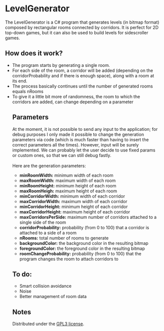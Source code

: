 <h1>LevelGenerator</h1>

The LevelGenerator is a C# program that generates levels (in bitmap format) composed by rectangular rooms connected by corridors. 
It is perfect for 2D top-down games, but it can also be used to build levels for sidescroller games.

<h2>How does it work?</h2>
<ul>
<li>The program starts by generating a single room. </li>
<li>For each side of the room, a corridor will be added (depending on the corridorProbability and if there is enough space), along with a room at its end.</li>
<li>The process basically continues until the number of generated rooms equals nRooms</li>
<li>To give it a little bit more of randomness, the room to which the corridors are added, can change depending on a parameter</li>

<h2>Parameters</h2>

At the moment, it is not possible to send any input to the application; for debug purposes I only made it possible to change the generation 
parameters via code (which is much faster than having to insert the correct parameters all the times).
However, input will be surely implemented. We can probably let the user decide to use fixed params or custom ones, so that we can still debug
fastly.<br><br>
Here are the generation parameters:
<ul>
<li><strong>minRoomWidth:</strong> minimum width of each room</li>
<li><strong>maxRoomWidth:</strong> maximum width of each room</li>
<li><strong>minRoomHeight:</strong> minimum height of each room</li>
<li><strong>maxRoomHeigh:</strong> maximum height of each room</li>

<li><strong>minCorridorWidth:</strong> minimum width of each corridor</li>
<li><strong>maxCorridorWidth:</strong> maximum width of each corridor</li>
<li><strong>minCorridorHeight:</strong> minimum height of each corridor</li>
<li><strong>maxCorridorHeight:</strong> maximum height of each corridor</li>

<li><strong>maxCorridorsPerSide:</strong> maximum number of corridors attached to a single side of the room </li>
<li><strong>corridorProbability:</strong> probability (from 0 to 100) that a corridor is attached to a side of a room</li>
<li><strong>nRooms:</strong> total number of rooms to generate
<li><strong>backgroundColor:</strong> the background color in the resulting bitmap</li>
<li><strong>foregroundColor:</strong> the foreground color in the resulting bitmap</li>
<li><strong>roomChangeProbability:</strong> probability (from 0 to 100) that the program changes the room to attach corridors to

</ul>

<h2>To do:</h2>
<ul>
<li>Smart collision avoidance</li>
<li>Noise</li>
<li>Better management of room data</li>
</ul>

<h2>Notes</h2>

<ul>
</ul>

Distributed under the <a href = "https://www.gnu.org/licenses/gpl-3.0.en.html">GPL3 license</a>.
